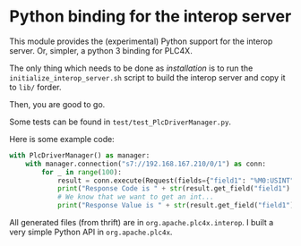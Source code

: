 <!--

  Licensed to the Apache Software Foundation (ASF) under one or more
  contributor license agreements.  See the NOTICE file distributed with
  this work for additional information regarding copyright ownership.
  The ASF licenses this file to You under the Apache License, Version 2.0
  (the "License"); you may not use this file except in compliance with
  the License.  You may obtain a copy of the License at

      http://www.apache.org/licenses/LICENSE-2.0

  Unless required by applicable law or agreed to in writing, software
  distributed under the License is distributed on an "AS IS" BASIS,
  WITHOUT WARRANTIES OR CONDITIONS OF ANY KIND, either express or implied.
  See the License for the specific language governing permissions and
  limitations under the License.

-->
# Python binding for the interop server

This module provides the (experimental) Python support for the interop server.
Or, simpler, a python 3 binding for PLC4X.

The only thing which needs to be done as _installation_ is to run the `initialize_interop_server.sh` script to build the interop server and copy it to `lib/`  forder.

Then, you are good to go.

Some tests can be found in `test/test_PlcDriverManager.py`.

Here is some example code:

```python
with PlcDriverManager() as manager:
    with manager.connection("s7://192.168.167.210/0/1") as conn:
        for _ in range(100):
            result = conn.execute(Request(fields={"field1": "%M0:USINT"}))
            print("Response Code is " + str(result.get_field("field1").get_response_code()))
            # We know that we want to get an int...
            print("Response Value is " + str(result.get_field("field1").get_int_value()))
```

All generated files (from thrift) are in `org.apache.plc4x.interop`.
I built a very simple Python API in `org.apache.plc4x`.
